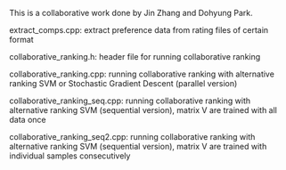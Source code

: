 This is a collaborative work done by Jin Zhang and Dohyung Park.

extract_comps.cpp:		extract preference data from rating files of certain format 

collaborative_ranking.h:	header file for running collaborative ranking 

collaborative_ranking.cpp:	running collaborative ranking with alternative ranking SVM or Stochastic Gradient Descent (parallel version)

collaborative_ranking_seq.cpp:	running collaborative ranking with alternative ranking SVM (sequential version), matrix V are trained with all data once

collaborative_ranking_seq2.cpp:	running collaborative ranking with alternative ranking SVM (sequential version), matrix V are trained with individual samples consecutively


